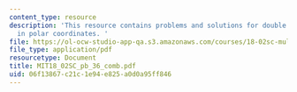 ```yaml
---
content_type: resource
description: 'This resource contains problems and solutions for double integration
  in polar coordinates. '
file: https://ol-ocw-studio-app-qa.s3.amazonaws.com/courses/18-02sc-multivariable-calculus-fall-2010/06f13867c21c1e94e825a0d0a95ff846_MIT18_02SC_pb_36_comb.pdf
file_type: application/pdf
resourcetype: Document
title: MIT18_02SC_pb_36_comb.pdf
uid: 06f13867-c21c-1e94-e825-a0d0a95ff846
---
```

